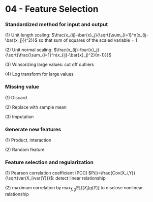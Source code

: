 # 04 - Feature Selection

### Standardized method for input and output

(1) Unit length scaling: $\frac{x_{ij}-\bar{x}_j}{\sqrt{\sum_{i=1}^n(x_{ij-\bar{x_j}})^2}}$ so that sum of squares of the scaled variable = 1

(2) Unit normal scaling: $\frac{x_{ij}-\bar{x}_j}{\sqrt{\frac{\sum_{i=1}^n(x_{ij}-\bar{x}_j)^2}{n-1}}}$

(3) Winsorizing large values: cut off outliers

(4) Log transform for large values

### Missing value

(1) Discard

(2) Replace with sample mean

(3) Imputation

### Generate new features

(1) Product, interaction

(2) Random feature

### Feature selection and regularization

(1) Pearson correlation coefficient (PCC) $P(i)=\frac{Cov(X_i,Y)}{\sqrt{var(X_i)var(Y)}}$: detect linear relationship

(2) maximum correlation by $\max_{f,g}\mathbb{E}[f(X_i)g(Y)]$ to disclose nonlinear relationship